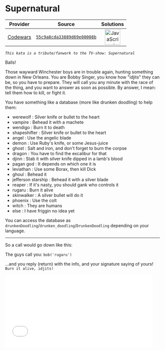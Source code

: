[_metadata_:generated]: - "true"

# Supernatural

<!-- INFO TABLE BEGIN -->

| Provider                                        | Source                                                                               | Solutions                                                                                                                                                    |
| :---------------------------------------------: | :----------------------------------------------------------------------------------: | :----------------------------------------------------------------------------------------------------------------------------------------------------------: |
| [Codewars](../../../docs/providers/Codewars.md) | [`55c9a8cda33889d69e00008b`](https://www.codewars.com/kata/55c9a8cda33889d69e00008b) | [<img src="https://res.cloudinary.com/rascaltwo/image/upload/v1631924076/javascript_ehszr7.svg" alt="JavaScript" title="JavaScript" width="50" />](solve.js) |

<!-- INFO TABLE END -->

*`This kata is a tribute/fanwork to the TV-show: Supernatural`*


Balls!

Those wayward Winchester boys are in trouble again, hunting something down in New Orleans.
You are Bobby Singer, you know how "idjits" they can be, so you have to prepare.
They will call you any minute with the race of the thing, and you want to answer as soon as possible. By answer, I mean: tell them how to kill, or fight it.

You have something like a database (more like drunken doodling) to help them:

- werewolf           : Silver knife or bullet to the heart
- vampire            : Behead it with a machete
- wendigo            : Burn it to death
- shapeshifter       : Silver knife or bullet to the heart
- angel              : Use the angelic blade
- demon              : Use Ruby's knife, or some Jesus-juice
- ghost              : Salt and iron, and don't forget to burn the corpse
- dragon             : You have to find the excalibur for that
- djinn              : Stab it with silver knife dipped in a lamb's blood 
- pagan god          : It depends on which one it is
- leviathan          : Use some Borax, then kill Dick
- ghoul              : Behead it
- jefferson starship : Behead it with a silver blade
- reaper             : If it's nasty, you should gank who controls it
- rugaru             : Burn it alive
- skinwalker         : A silver bullet will do it
- phoenix            : Use the colt
- witch              : They are humans
- else               : I have friggin no idea yet

You can access the database as `drunkenDoodling`/`drunken_doodling`/`DrunkenDoodling` depending on your language.

---

So a call would go down like this:

The guys call you:
```bob('rugaru')```

...and you reply (return) with the info, and your signature saying of yours!
```Burn it alive, idjits!```

<iframe src="//giphy.com/embed/G315RHN1G7cIw" width="480" height="234" frameBorder="0" style="max-width: 100%" class="giphy-embed" webkitAllowFullScreen mozallowfullscreen allowFullScreen></iframe>

